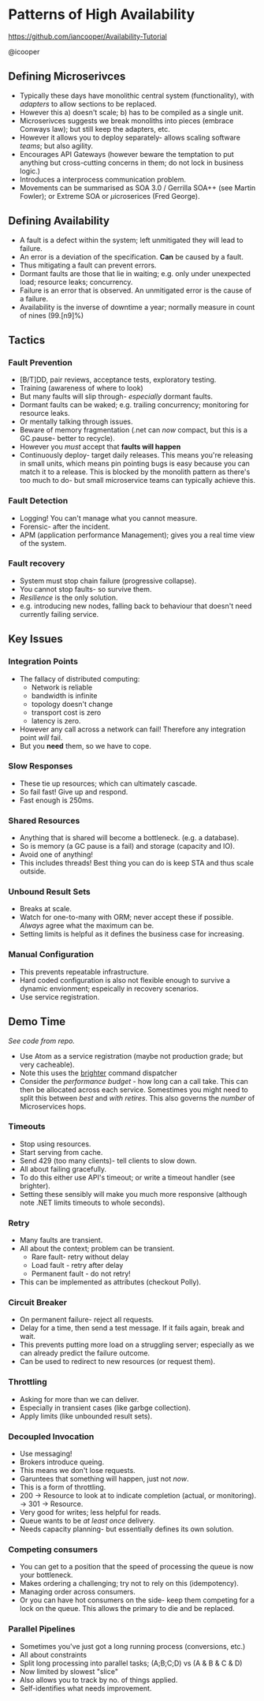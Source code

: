 # Patterns of High Availability

https://github.com/iancooper/Availability-Tutorial

@icooper

## Defining Microserivces
- Typically these days have monolithic central system (functionality), with _adapters_ to allow sections to be replaced.
- However this a) doesn't scale; b) has to be compiled as a single unit.
- Microserivces suggests we break monoliths into pieces (embrace Conways law); but still keep the adapters, etc.
- However it allows you to deploy separately- allows scaling software _teams_; but also agility.
- Encourages API Gateways (however beware the temptation to put anything but cross-cutting concerns in them; do not lock in business logic.)
- Introduces a interprocess communication problem.
- Movements can be summarised as SOA 3.0 / Gerrilla SOA++ (see Martin Fowler); or Extreme SOA or $\mu$icroserices (Fred George).

## Defining Availability
- A fault is a defect within the system; left unmitigated they will lead to failure.
- An error is a deviation of the specification. **Can** be caused by a fault.
- Thus mitigating a fault can prevent errors.
- Dormant faults are those that lie in waiting; e.g. only under unexpected load; resource leaks; concurrency.
- Failure is an error that is observed. An unmitigated error is the cause of a failure.
- Availability is the inverse of downtime a year; normally measure in count of nines (99.[n9]%)

## Tactics
### Fault Prevention
- [B/T]DD, pair reviews, acceptance tests, exploratory testing.
- Training (awareness of where to look)
- But many faults will slip through- _especially_ dormant faults.
- Dormant faults can be waked; e.g. trailing concurrency; monitoring for resource leaks.
- Or mentally talking through issues.
- Beware of memory fragmentation (.net can _now_ compact, but this is a GC.pause- better to recycle).
- However you _must_ accept that **faults will happen**
- Continuously deploy- target daily releases. This means you're releasing in small units, which means pin pointing bugs is easy because you can match it to a release. This is blocked by the monolith pattern as there's too much to do- but small microservice teams can typically achieve this.

### Fault Detection
- Logging! You can't manage what you cannot measure.
- Forensic- after the incident.
- APM (application performance Management); gives you a real time view of the system.

### Fault recovery
- System must stop chain failure (progressive collapse).
- You cannot stop faults- so survive them.
- _Resilience_ is the only solution.
- e.g. introducing new nodes, falling back to behaviour that doesn't need currently failing service.

## Key Issues

### Integration Points
- The fallacy of distributed computing:
    - Network is reliable
    - bandwidth is infinite
    - topology doesn't change
    - transport cost is zero
    - latency is zero.
- However any call across a network can fail! Therefore any integration point _will_ fail.
- But you **need** them, so we have to cope.

### Slow Responses
- These tie up resources; which can ultimately cascade.
- So fail fast! Give up and respond.
- Fast enough is 250ms.

### Shared Resources
- Anything that is shared will become a bottleneck. (e.g. a database).
- So is memory (a GC pause is a fail) and storage (capacity and IO).
- Avoid one of anything!
- This includes threads! Best thing you can do is keep STA and thus scale outside.

### Unbound Result Sets
- Breaks at scale.
- Watch for one-to-many with ORM; never accept these if possible. _Always_ agree what the maximum can be.
- Setting limits is helpful as it defines the business case for increasing.

### Manual Configuration
- This prevents repeatable infrastructure.
- Hard coded configuration is also not flexible enough to survive a dynamic envionment; espeically in recovery scenarios.
- Use service registration.

## Demo Time

_See code from repo._

- Use Atom as a service registration (maybe not production grade; but very cacheable).
- Note this uses the [brighter](http://iancooper.github.io/Paramore/Brighter.html) command dispatcher
- Consider the _performance budget_ - how long can a call take. This can then be allocated across each service. Somestimes you might need to split this between *best* and *with retires*. This also governs the _number_ of Microservices hops.

### Timeouts
- Stop using resources.
- Start serving from cache.
- Send 429 (too many clients)- tell clients to slow down.
- All about failing gracefully.
- To do this either use API's timeout; or write a timeout handler (see brighter).
- Setting these sensibly will make you much more responsive (although note .NET limits timeouts to whole seconds).

### Retry
- Many faults are transient.
- All about the context; problem can be transient.
    - Rare fault- retry without delay
    - Load fault - retry after delay
    - Permanent fault - do not retry!
- This can be implemented as attributes (checkout Polly).

### Circuit Breaker
- On permanent failure- reject all requests.
- Delay for a time, then send a test message. If it fails again, break and wait.
- This prevents putting more load on a struggling server; especially as we can already predict the failure outcome.
- Can be used to redirect to new resources (or request them).

### Throttling
- Asking for more than we can deliver.
- Especially in transient cases (like garbge collection).
- Apply limits (like unbounded result sets).

### Decoupled Invocation
- Use messaging!
- Brokers introduce queing.
- This means we don't lose requests.
- Garuntees that something will happen, just not _now_.
- This is a form of throttling.
- 200 -> Resource to look at to indicate completion (actual, or monitoring). -> 301 -> Resource.
- Very good for writes; less helpful for reads.
- Queue wants to be _at least once_ delivery.
- Needs capacity planning- but essentially defines its own solution.

### Competing consumers
- You can get to a position that the speed of processing the queue is now your bottleneck.
- Makes ordering a challenging; try not to rely on this (idempotency).
- Managing order across consumers.
- Or you can have hot consumers on the side- keep them competing for a lock on the queue. This allows the primary to die and be replaced.

### Parallel Pipelines
- Sometimes you've just got a long running process (conversions, etc.)
- All about constraints
- Split long processing into parallel tasks; (A;B;C;D) vs (A & B & C & D)
- Now limited by slowest "slice"
- Also allows you to track by no. of things applied.
- Self-identifies what needs improvement.
